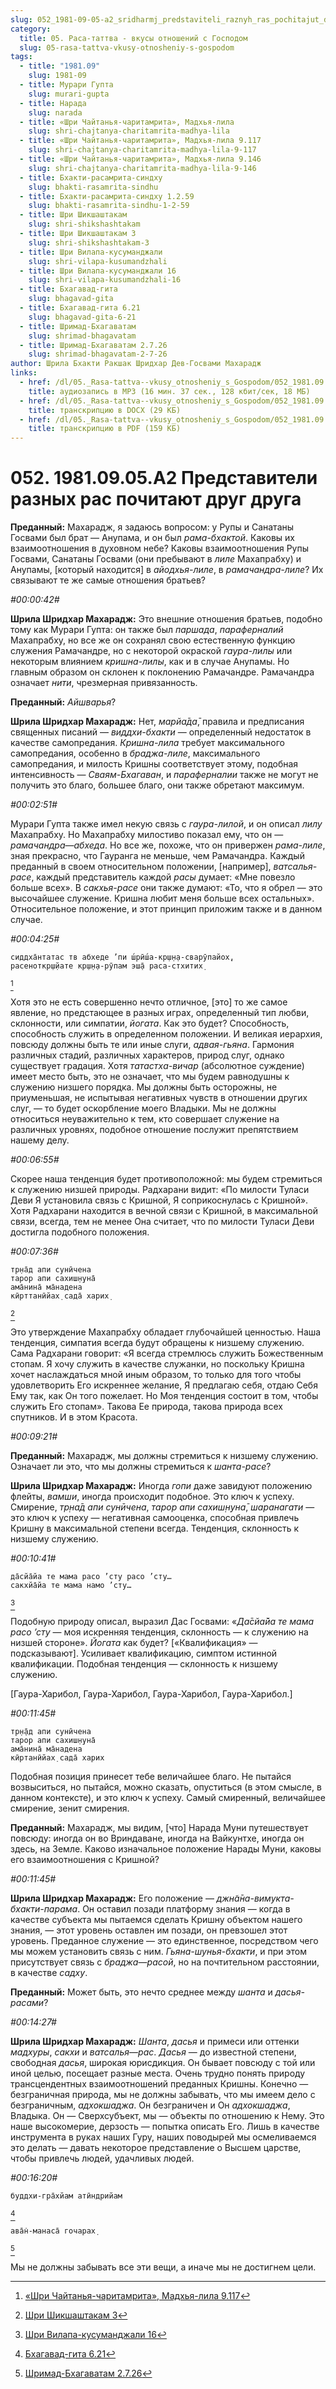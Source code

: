 ```yaml
---
slug: 052_1981-09-05-a2_sridharmj_predstaviteli_raznyh_ras_pochitajut_drug_druga
category:
  title: 05. Раса-таттва - вкусы отношений с Господом
  slug: 05-rasa-tattva-vkusy-otnosheniy-s-gospodom
tags:
  - title: "1981.09"
    slug: 1981-09
  - title: Мурари Гупта
    slug: murari-gupta
  - title: Нарада
    slug: narada
  - title: «Шри Чайтанья-чаритамрита», Мадхья-лила
    slug: shri-chajtanya-charitamrita-madhya-lila
  - title: «Шри Чайтанья-чаритамрита», Мадхья-лила 9.117
    slug: shri-chajtanya-charitamrita-madhya-lila-9-117
  - title: «Шри Чайтанья-чаритамрита», Мадхья-лила 9.146
    slug: shri-chajtanya-charitamrita-madhya-lila-9-146
  - title: Бхакти-расамрита-синдху
    slug: bhakti-rasamrita-sindhu
  - title: Бхакти-расамрита-синдху 1.2.59
    slug: bhakti-rasamrita-sindhu-1-2-59
  - title: Шри Шикшаштакам
    slug: shri-shikshashtakam
  - title: Шри Шикшаштакам 3
    slug: shri-shikshashtakam-3
  - title: Шри Вилапа-кусуманджали
    slug: shri-vilapa-kusumandzhali
  - title: Шри Вилапа-кусуманджали 16
    slug: shri-vilapa-kusumandzhali-16
  - title: Бхагавад-гита
    slug: bhagavad-gita
  - title: Бхагавад-гита 6.21
    slug: bhagavad-gita-6-21
  - title: Шримад-Бхагаватам
    slug: shrimad-bhagavatam
  - title: Шримад-Бхагаватам 2.7.26
    slug: shrimad-bhagavatam-2-7-26
author: Шрила Бхакти Ракшак Шридхар Дев-Госвами Махарадж
links:
  - href: /dl/05._Rasa-tattva--vkusy_otnosheniy_s_Gospodom/052_1981.09.05.A2_SridharMj_Predstaviteli_raznyh_ras_pochitajut_drug_druga.mp3
    title: аудиозапись в MP3 (16 мин. 37 сек., 128 кбит/сек, 18 МБ)
  - href: /dl/05._Rasa-tattva--vkusy_otnosheniy_s_Gospodom/052_1981.09.05.A2_SridharMj_Predstaviteli_raznyh_ras_pochitajut_drug_druga.docx
    title: транскрипцию в DOCX (29 КБ)
  - href: /dl/05._Rasa-tattva--vkusy_otnosheniy_s_Gospodom/052_1981.09.05.A2_SridharMj_Predstaviteli_raznyh_ras_pochitajut_drug_druga.pdf
    title: транскрипцию в PDF (159 КБ)
---
```


# 052. 1981.09.05.A2 Представители разных рас почитают друг друга

**Преданный:** Махарадж, я задаюсь вопросом: у Рупы и Санатаны Госвами был брат — Анупама, и он был *рама-бхактой*. Каковы их взаимоотношения в духовном небе? Каковы взаимоотношения Рупы Госвами, Санатаны Госвами (они пребывают в *лиле* Махапрабху) и Анупамы, [который находится] в *айодхья-лиле*, в *рамачандра-лиле*? Их связывают те же самые отношения братьев?

*#00:00:42#*

**Шрила Шридхар Махарадж:** Это внешние отношения братьев, подобно тому как Мурари Гупта: он также был *паршада*, *параферналий* Махапрабху, но все же он сохранял свою естественную функцию служения Рамачандре, но с некоторой окраской *гаура-лилы* или некоторым влиянием *кришна-лилы*, как и в случае Анупамы. Но главным образом он склонен к поклонению Рамачандре. Рамачандра означает *нити*, чрезмерная привязанность.

**Преданный:** *Айшварья*?

**Шрила Шридхар Махарадж:** Нет, *марйа̄да̄*, правила и предписания священных писаний — *виддхи-бхакти* — определенный недостаток в качестве самопредания. *Кришна-лила* требует максимального самопредания, особенно в *браджа-лиле*, максимального самопредания, и милость Кришны соответствует этому, подобная интенсивность — *Сваям-Бхагаван*, и *параферналии* также не могут не получить это благо, большее благо, они также обретают максимум.

*#00:02:51#*

Мурари Гупта также имел некую связь с *гаура-лилой*, и он описал *лилу* Махапрабху. Но Махапрабху милостиво показал ему, что он — *рамачандра*—*абхеда*. Но все же, похоже, что он привержен *рама-лиле*, зная прекрасно, что Гауранга не меньше, чем Рамачандра. Каждый преданный в своем относительном положении, [например], *ватсалья-расе*, каждый представитель каждой *расы* думает: «Мне повезло больше всех». В *сакхья-расе* они также думают: «То, что я обрел — это высочайшее служение. Кришна любит меня больше всех остальных». Относительное положение, и этот принцип приложим также и в данном случае.

*#00:04:25#*

    сиддха̄нтатас тв абхеде ’пи ш́рӣш́а-кр̣ш̣н̣а-сварӯпайох̣,
    расеноткр̣ш̣йате кр̣ш̣н̣а-рӯпам эш̣а̄ раса-стхитих̣
[^_ftn1]

Хотя это не есть совершенно нечто отличное, [это] то же самое явление, но предстающее в разных играх, определенный тип любви, склонности, или симпатии, *йогата*. Как это будет? Способность, способность служить в определенном положении. И великая иерархия, повсюду должны быть те или иные слуги, *адвая-гьяна*. Гармония различных стадий, различных характеров, природ слуг, однако существует градация. Хотя *татастха-вичар* (абсолютное суждение) имеет место быть, это не означает, что мы будем равнодушны к служению низшего порядка. Мы должны быть осторожны, не приуменьшая, не испытывая негативных чувств в отношении других слуг, — то будет оскорбление моего Владыки. Мы не должны относиться неуважительно к тем, кто совершает служение на различных уровнях, подобное отношение послужит препятствием нашему делу.

*#00:06:55#*

Скорее наша тенденция будет противоположной: мы будем стремиться к служению низшей природы. Радхарани видит: «По милости Туласи Деви Я установила связь с Кришной, Я соприкоснулась с Кришной». Хотя Радхарани находится в вечной связи с Кришной, в максимальной связи, всегда, тем не менее Она считает, что по милости Туласи Деви достигла подобного положения.

*#00:07:36#*

    тр̣на̄д апи сунӣчена
    тарор апи сахиш̣н̣уна̄
    ама̄нина̄ ма̄надена
    кӣрттанӣйах̣ сада̄ харих̣
[^_ftn2]

Это утверждение Махапрабху обладает глубочайшей ценностью. Наша тенденция, симпатия всегда будут обращены к низшему служению. Сама Радхарани говорит: «Я всегда стремлюсь служить Божественным стопам. Я хочу служить в качестве служанки, но поскольку Кришна хочет наслаждаться мной иным образом, то только для того чтобы удовлетворить Его искреннее желание, Я предлагаю себя, отдаю Себя Ему так, как Он того пожелает. Но Моя тенденция состоит в том, чтобы служить Его стопам». Такова Ее природа, такова природа всех спутников. И в этом Красота.

*#00:09:21#*

**Преданный:** Махарадж, мы должны стремиться к низшему служению. Означает ли это, что мы должны стремиться к *шанта-расе*?

**Шрила Шридхар Махарадж:** Иногда *гопи* даже завидуют положению флейты, *вамши*, иногда происходит подобное. Это ключ к успеху. Смирение, *тр̣на̄д апи сунӣчена*, *тарор апи сахиш̣н̣уна̄*, *шаранагати* — это ключ к успеху — негативная самооценка, способная привлечь Кришну в максимальной степени всегда. Тенденция, склонность к низшему служению.

*#00:10:41#*

    да̄сйа̄йа те мама расо ’сту расо ’сту…
    сакхйа̄йа те мама намо ’сту…
[^_ftn3]

Подобную природу описал, выразил Дас Госвами: «*Да̄сйа̄йа те мама расо ’сту* — моя искренняя тенденция, склонность — к служению на низшей стороне». *Йогата* как будет? [«Квалификация» — подсказывают]. Усиливает квалификацию, симптом истинной квалификации. Подобная тенденция — склонность к низшему служению.

[Гаура-Харибол, Гаура-Харибол, Гаура-Харибол, Гаура-Харибол.]

*#00:11:45#*

    тр̣н̣а̄д апи сунӣчена
    тарор апи сахиш̣н̣уна̄
    ама̄нина̄ ма̄надена
    кӣртанӣйах̣ сада̄ харих

Подобная позиция принесет тебе величайшее благо. Не пытайся возвыситься, но пытайся, можно сказать, опуститься (в этом смысле, в данном контексте), и это ключ к успеху. Самый смиренный, величайшее смирение, зенит смирения.

**Преданный:** Махарадж, мы видим, [что] Нарада Муни путешествует повсюду: иногда он во Вриндаване, иногда на Вайкунтхе, иногда он здесь, на Земле. Каково изначальное положение Нарады Муни, каковы его взаимоотношения с Кришной?

*#00:11:45#*

**Шрила Шридхар Махарадж:** Его положение — *джн̃а̄на-вимукта-бхакти-парама*. Он оставил позади платформу знания — когда в качестве субъекта мы пытаемся сделать Кришну объектом нашего знания, — этот уровень оставлен им позади, он превзошел этот уровень. Преданное служение — это единственное, посредством чего мы можем установить связь с ним. *Гьяна-шунья-бхакти*, и при этом присутствует связь с *браджа*—*расой*, но на почтительном расстоянии, в качестве *садху*.

**Преданный:** Может быть, это нечто среднее между *шанта* и *дасья-расами*?

*#00:14:27#*

**Шрила Шридхар Махарадж:** *Шанта*, *дасья* и примеси или оттенки *мадхуры*, *сакхи* и *ватсалья*—*рас*. *Дасья* — до известной степени, свободная *дасья*, широкая юрисдикция. Он бывает повсюду с той или иной целью, посещает разные места. Очень трудно понять природу трансцендентных взаимоотношений преданных Кришны. Конечно — безграничная природа, мы не должны забывать, что мы имеем дело с безграничным, *адхокшаджа*. Он безграничен и Он *адхокшаджа*, Владыка. Он — Сверхсубъект, мы — объекты по отношению к Нему. Это наше высокомерие, дерзость — попытка описать Его. Лишь в качестве инструмента в руках наших Гуру, наших поводырей мы осмеливаемся это делать — давать некоторое представление о Высшем царстве, чтобы привлечь людей, удачливых людей.

*#00:16:20#*

    буддхи-гра̄хйам атӣндрийам
[^_ftn4]

    ава̄н̇-манаса̄ гочарах̣
[^_ftn5]

Мы не должны забывать все эти вещи, а иначе мы не достигнем цели.



[^_ftn1]: [«Шри Чайтанья-чаритамрита», Мадхья-лила 9.117](../notes/shri-chajtanya-charitamrita-madhya-lila/shri-chajtanya-charitamrita-madhya-lila-9-117.md)

[^_ftn2]: [Шри Шикшаштакам 3](../notes/shri-shikshashtakam/shri-shikshashtakam-3.md)

[^_ftn3]: [Шри Вилапа-кусуманджали 16](../notes/shri-vilapa-kusumandzhali/shri-vilapa-kusumandzhali-16.md)

[^_ftn4]: [Бхагавад-гита 6.21](../notes/bhagavad-gita/bhagavad-gita-6-21.md)

[^_ftn5]: [Шримад-Бхагаватам 2.7.26](../notes/shrimad-bhagavatam/shrimad-bhagavatam-2-7-26.md)
